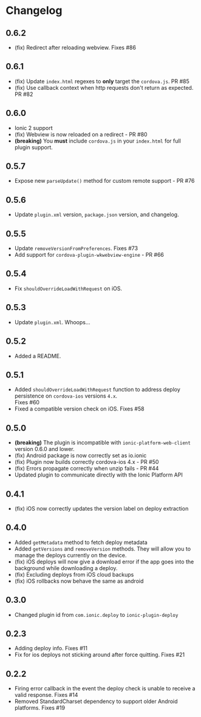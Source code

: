 Changelog
=========

## 0.6.2

* (fix) Redirect after reloading webview. Fixes #86

## 0.6.1

* (fix) Update `index.html` regexes to **only** target the `cordova.js`. PR #85
* (fix) Use callback context when http requests don't return as expected. PR #82

## 0.6.0

* Ionic 2 support
* (fix) Webview is now reloaded on a redirect - PR #80
* **(breaking)** You **must** include `cordova.js` in your `index.html` for full plugin support.

## 0.5.7

* Expose new `parseUpdate()` method for custom remote support - PR #76

## 0.5.6

* Update `plugin.xml` version, `package.json` version, and changelog.

## 0.5.5

* Update `removeVersionFromPreferences`. Fixes #73
* Add support for `cordova-plugin-wkwebview-engine` - PR #66

## 0.5.4

* Fix `shouldOverrideLoadWithRequest` on iOS.

## 0.5.3

* Update `plugin.xml`.  Whoops...

## 0.5.2

* Added a README.

## 0.5.1

* Added `shouldOverrideLoadWithRequest` function to address deploy persistence on `cordova-ios` versions `4.x`.  
  Fixes #60
* Fixed a compatible version check on iOS. Fixes #58

## 0.5.0

* **(breaking)** The plugin is incompatible with `ionic-platform-web-client` version 0.6.0 and lower.
* (fix) Android package is now correctly set as io.ionic
* (fix) Plugin now builds correctly cordova-ios 4.x - PR #50
* (fix) Errors propagate correctly when unzip fails - PR #44
* Updated plugin to communicate directly with the Ionic Platform API

## 0.4.1

* (fix) iOS now correctly updates the version label on deploy extraction

## 0.4.0

* Added `getMetadata` method to fetch deploy metadata
* Added `getVersions` and `removeVersion` methods. They will allow you to manage the deploys currently on the device.
* (fix) iOS deploys will now give a download error if the app goes into the background while downloading a deploy.
* (fix) Excluding deploys from iOS cloud backups
* (fix) iOS rollbacks now behave the same as android


## 0.3.0

* Changed plugin id from `com.ionic.deploy` to `ionic-plugin-deploy`

## 0.2.3

* Adding deploy info. Fixes #11
* Fix for ios deploys not sticking around after force quitting. Fixes #21


## 0.2.2

* Firing error callback in the event the deploy check is unable to receive a valid response. Fixes #14
* Removed StandardCharset dependency to support older Android platforms. Fixes #19
